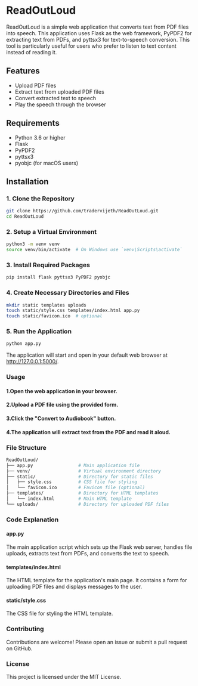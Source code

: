 # ReadOutLoud

ReadOutLoud is a simple web application that converts text from PDF files into speech. This application uses Flask as the web framework, PyPDF2 for extracting text from PDFs, and pyttsx3 for text-to-speech conversion. This tool is particularly useful for users who prefer to listen to text content instead of reading it.

## Features

- Upload PDF files
- Extract text from uploaded PDF files
- Convert extracted text to speech
- Play the speech through the browser

## Requirements

- Python 3.6 or higher
- Flask
- PyPDF2
- pyttsx3
- pyobjc (for macOS users)

## Installation

### 1. Clone the Repository
```bash
git clone https://github.com/tradervijeth/ReadOutLoud.git
cd ReadOutLoud
```
### 2. Setup a Virtual Environment 
```bash
python3 -m venv venv
source venv/bin/activate  # On Windows use `venv\Scripts\activate`
```

### 3. Install Required Packages
```bash
pip install flask pyttsx3 PyPDF2 pyobjc
```
### 4. Create Necessary Directories and Files
```bash
mkdir static templates uploads
touch static/style.css templates/index.html app.py
touch static/favicon.ico  # optional
```

### 5. Run the Application
```bash
python app.py
```
The application will start and open in your default web browser at http://127.0.0.1:5000/.

### Usage
#### 1.Open the web application in your browser.
#### 2.Upload a PDF file using the provided form.
#### 3.Click the "Convert to Audiobook" button.
#### 4.The application will extract text from the PDF and read it aloud.


### File Structure
```bash
ReadOutLoud/
├── app.py                 # Main application file
├── venv/                  # Virtual environment directory
├── static/                # Directory for static files
│   ├── style.css          # CSS file for styling
│   └── favicon.ico        # Favicon file (optional)
├── templates/             # Directory for HTML templates
│   └── index.html         # Main HTML template
└── uploads/               # Directory for uploaded PDF files
```

### Code Explanation
#### app.py
The main application script which sets up the Flask web server, handles file uploads, extracts text from PDFs, and converts the text to speech.

#### templates/index.html
The HTML template for the application's main page. It contains a form for uploading PDF files and displays messages to the user.

#### static/style.css
The CSS file for styling the HTML template.


### Contributing
Contributions are welcome! Please open an issue or submit a pull request on GitHub.


### License
This project is licensed under the MIT License.



